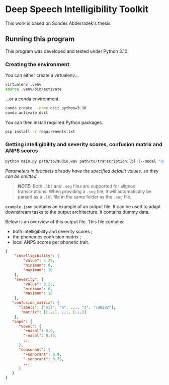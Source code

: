 # **D**eep **S**peech **I**ntelligibility **T**oolkit

This work is based on Sondes Abderrazek's thesis.

## Running this program
This program was developed and tested under Python 3.10.

### Creating the environment
You can either create a virtualenv...
```bash
virtualenv .venv
source .venv/bin/activate
```
...or a conda environment.
```bash
conda create --name dsit python=3.10
conda activate dsit
```

You can then install required Python packages.
```bash
pip install -r requirements.txt
```

### Getting intelligibility and severity scores, confusion matrix and ANPS scores
```bash
python main.py path/to/audio.wav path/to/transcription.lbl (--model "dsit/models/cnn" --action "all")
```
*Parameters in brackets already have the specified default values, so they can be omitted.*
> **_NOTE:_**  Both `.lbl` and `.seg` files are supported for aligned transcriptions.
> When providing a `.seg` file, it will automatically be parsed as a `.lbl` file in the same folder as the `.seg` file.

`example.json` contains an example of an output file.
It can be used to adapt downstream tasks to the output architecture.
It contains dummy data.

Below is an overview of this output file.
This file contains:
- both intelligibility and severity scores ;
- the phonemes confusion matrix ;
- local ANPS scores per phonetic trait.
```json
{
    "intelligibility": {
        "value": 4.29,
        "minimum": 0,
        "maximum": 10
    },
    "severity": {
        "value": 3.22,
        "minimum": 0,
        "maximum": 10
    },
   "confusion_matrix": {
      "labels": ["sil", "a", ..., "z", "\u0292"],
       "matrix": [[...], ..., [...]]
    },
   "anps": {
      "vowel": {
        "+nasal": 0.9,
        "-nasal": 0.75,
        ...
      },
      "consonant": {
        "+sonorant": 0.9,
        "-sonorant": 0.75,
        ...
      }
   }
}
```
